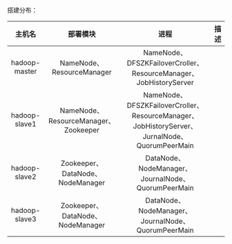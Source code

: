 搭建分布：

|      主机名      |                部署模块                |                    进程                    |  描述  |
| :-----------: | :--------------------------------: | :--------------------------------------: | :--: |
| hadoop-master |      NameNode、ResourceManager      | NameNode、DFSZKFailoverCroller、ResourceManager、JobHistoryServer |      |
| hadoop-slave1 | NameNode、ResourceManager、Zookeeper | NameNode、DFSZKFailoverCroller、ResourceManager、JobHistoryServer、JurnalNode、QuorumPeerMain |      |
| hadoop-slave2 |   Zookeeper、DataNode、NodeManager   | DataNode、NodeManager、JournalNode、QuorumPeerMain |      |
| hadoop-slave3 |   Zookeeper、DataNode、NodeManager   | DataNode、NodeManager、JournalNode、QuorumPeerMain |      |




